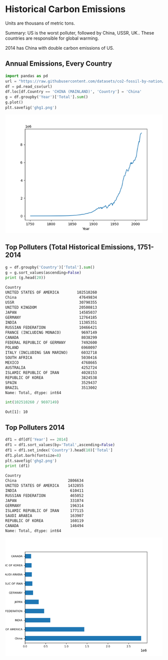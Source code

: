 # Historical Carbon Emissions

Units are thousans of metric tons.

Summary: US is the worst polluter, followed by China, USSR, UK.. These
countries are responsible for global warming.

2014 has China with double carbon emissions of US. 

## Annual Emissions, Every Country

```python
import pandas as pd
url = "https://raw.githubusercontent.com/datasets/co2-fossil-by-nation/master/data/fossil-fuel-co2-emissions-by-nation.csv"
df = pd.read_csv(url)
df.loc[df.Country == 'CHINA (MAINLAND)', 'Country'] = 'China'
g = df.groupby('Year')['Total'].sum()
g.plot()
plt.savefig('ghg1.png')
```

![](ghg1.png)

## Top Polluters (Total Historical Emissions, 1751-2014

```python
g = df.groupby('Country')['Total'].sum()
g = g.sort_values(ascending=False)
print (g.head(20))
```

```text
Country
UNITED STATES OF AMERICA        102510260
China                            47649834
USSR                             30790355
UNITED KINGDOM                   20500813
JAPAN                            14585037
GERMANY                          12764185
INDIA                            11385351
RUSSIAN FEDERATION               10466421
FRANCE (INCLUDING MONACO)         9697149
CANADA                            8038299
FEDERAL REPUBLIC OF GERMANY       7492600
POLAND                            6960097
ITALY (INCLUDING SAN MARINO)      6032718
SOUTH AFRICA                      5030416
MEXICO                            4768665
AUSTRALIA                         4252724
ISLAMIC REPUBLIC OF IRAN          4028153
REPUBLIC OF KOREA                 3824538
SPAIN                             3529437
BRAZIL                            3513002
Name: Total, dtype: int64
```

```python
int(102510260 / 9697149)
```

```text
Out[1]: 10
```

## Top Polluters 2014

```python
df1 = df[df['Year'] == 2014]
df1 = df1.sort_values(by='Total',ascending=False)
df1 = df1.set_index('Country').head(10)['Total']
df1.plot.barh(fontsize=8)
plt.savefig('ghg2.png')
print (df1)
```

```text
Country
China                       2806634
UNITED STATES OF AMERICA    1432855
INDIA                        610411
RUSSIAN FEDERATION           465052
JAPAN                        331074
GERMANY                      196314
ISLAMIC REPUBLIC OF IRAN     177115
SAUDI ARABIA                 163907
REPUBLIC OF KOREA            160119
CANADA                       146494
Name: Total, dtype: int64
```

![](ghg2.png)

